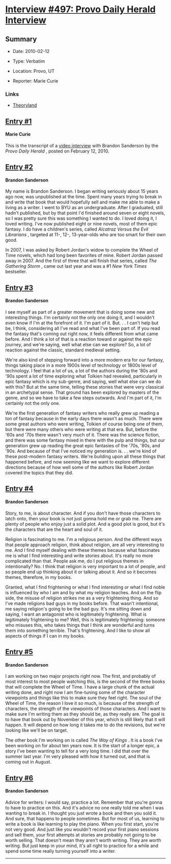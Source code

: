 # [Interview #497: Provo Daily Herald Interview](https://www.theoryland.com/intvmain.php?i=497)

## Summary

- Date: 2010-02-12

- Type: Verbatim

- Location: Provo, UT

- Reporter: Marie Curie

### Links

- [Theoryland](http://www.theoryland.com/vbulletin/showthread.php?t=6094)


## [Entry #1](https://www.theoryland.com/intvmain.php?i=497#1)

#### Marie Curie

This is the transcript of a
[video interview](http://www.youtube.com/watch?v=UYPvXkBUz8o)
with Brandon Sanderson by the
*Provo Daily Herald*
, posted on February 12, 2010.

## [Entry #2](https://www.theoryland.com/intvmain.php?i=497#2)

#### Brandon Sanderson

My name is Brandon Sanderson. I began writing seriously about 15 years ago now, was unpublished at the time. Spent many years trying to break in and write that book that would hopefully sell and make me able to make a living as a writer. I went to BYU as an undergraduate. After I graduated, still hadn't published, but by that point I'd finished around seven or eight novels, so I was pretty sure this was something I wanted to do. I loved doing it, I loved writing. I've now published eight or nine novels, most of them epic fantasy. I do have a children's series, called
*Alcatraz Versus the Evil Librarians*
, targeted at 11-, 12-, 13-year-olds who are too smart for their own good.

In 2007, I was asked by Robert Jordan's widow to complete the Wheel of Time novels, which had long been favorites of mine. Robert Jordan passed away in 2007. And the first of three that will finish that series, called
*The Gathering Storm*
, came out last year and was a #1
*New York Times*
bestseller.

## [Entry #3](https://www.theoryland.com/intvmain.php?i=497#3)

#### Brandon Sanderson

I see myself as part of a greater movement that is doing some new and interesting things. I'm certainly not the only one doing it, and I wouldn't even know if I'm at the forefront of it. I'm part of it. But. . . I can't help but be, I think, considering all I've read and what I've been part of. If you read the fantasy that's coming out right now, it feels different from what came before. And I think a lot of that is a reaction toward or against the epic journey, and we're saying, well what else can we explore? So, a lot of reaction against the classic, standard medieval setting.

We're also kind of stepping forward into a more modern era for our fantasy, things taking place in a more 1900s level of technology or 1800s level of technology. I feel that a lot of us, a lot of the authors during the '80s and '90s spent a lot of time exploring what Tolkien had revealed, particularly in epic fantasy which is my sub-genre, and saying, well what else can we do with this? But at the same time, telling these stories that were very classical in an archetypal sense. That ground has been explored by masters of the genre, and so we have to take a few steps outwards. And I'm part of it, I'm certainly not the only one.

We're the first generation of fantasy writers who really grew up reading a ton of fantasy because in the early days there wasn't as much. There were some great authors who were writing, Tolkien of course being one of them, but there were many others who were writing at that era. But, before the '60s and '70s there wasn't very much of it. There was the science fiction, and there was some fantasy mixed in there with the pulp and things, but our generation grew up reading the great epic fantasies of the '70s, '80s, and '90s. And because of that I've noticed my generation is. . . we're kind of these post-modern fantasy writers. We're building upon all these things that happened before, and now seeming like we want to explore different directions because of how well some of the authors like Robert Jordan covered the topics that they did.

## [Entry #4](https://www.theoryland.com/intvmain.php?i=497#4)

#### Brandon Sanderson

Story, to me, is about character. And if you don't have those characters to latch onto, then your book is not just gonna hold me or grab me. There are plenty of people who enjoy just a solid plot. And a good plot is good, but it's the characters that are the heart and soul of it.

Religion is fascinating to me. I'm a religious person. And the different ways that people approach religion, think about religion, are all very interesting to me. And I find myself dealing with these themes because what fascinates me is what I find interesting and write stories about. It's really no more complicated than that. People ask me, do I put religious themes in intentionally? No. I think that religion is very important to a lot of people, and so people end up thinking about it or talking about it. And so it becomes themes, therefore, in my books.

Granted, what I find frightening or what I find interesting or what I find noble is influenced by who I am and by what my religion teaches. And on the flip side, the misuse of religion strikes me as a very frightening thing. And so I've made religions bad guys in my books before. That wasn't intentional, me saying religion's going to be the bad guy. It's me sitting down and saying, I want an antagonist who is legitimately frightening. What is legitimately frightening to me? Well, this is legitimately frightening: someone who misuses this, who takes things that I think are wonderful and turns them into something terrible. That's frightening. And I like to show all aspects of things if I can in my books.

## [Entry #5](https://www.theoryland.com/intvmain.php?i=497#5)

#### Brandon Sanderson

I am working on two major projects right now. The first, and probably of most interest to most people watching this, is the second of the three books that will complete the Wheel of Time. I have a large chunk of the actual writing done, and right now I am fine-tuning some of the character viewpoints and things like this to make sure they feel right. The soul of the Wheel of Time, the reason I love it so much, is because of the strength of characters, the strength of the viewpoints of those characters. And I want to make sure I'm writing them as they should be, as they really are. The goal is to have that book out by November of this year, which is still likely that it will happen. It will depend on how long it takes me to do the revisions, but we're looking like we'll be on target.

The other book I'm working on is called
*The Way of Kings*
. It is a book I've been working on for about ten years now. It is the start of a longer epic, a story I've been wanting to tell for a very long time. I did that over the summer last year. I'm very pleased with how it turned out, and that is coming out in August.

## [Entry #6](https://www.theoryland.com/intvmain.php?i=497#6)

#### Brandon Sanderson

Advice for writers: I would say, practice a lot. Remember that you're gonna to have to practice on this. And it's advice no one really told me when I was wanting to break in. I thought you just wrote a book and then you sold it. And sure, that happens to people sometimes. But for most of us, learning to write a book is like learning to play the piano. When you first start, you're not very good. And just like you wouldn't record your first piano sessions and sell them, your first attempts at stories are probably not going to be worth selling. That doesn't mean they aren't worth writing. They are worth writing. But just keep in your mind, it's all right to practice for a while and spend some time really turning yourself into a writer.


---

